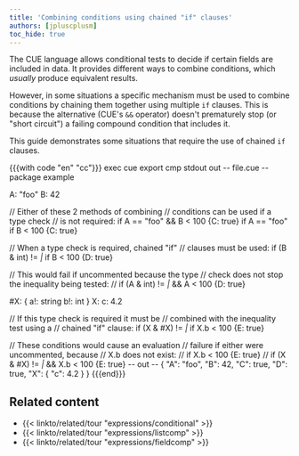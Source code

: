 ```yaml
---
title: 'Combining conditions using chained "if" clauses'
authors: [jpluscplusm]
toc_hide: true
---
```


The CUE language allows conditional tests to decide if certain fields are
included in data. It provides different ways to combine conditions, which
*usually* produce equivalent results.

However, in some situations a specific mechanism must be used to combine
conditions by chaining them together using multiple `if` clauses. This is
because the alternative (CUE's `&&` operator) doesn't prematurely stop (or
"short circuit") a failing compound condition that includes it.

This guide demonstrates some situations that require the use of chained `if`
clauses.

{{{with code "en" "cc"}}}
exec cue export
cmp stdout out
-- file.cue --
package example

A: "foo"
B: 42

// Either of these 2 methods of combining
// conditions can be used if a type check
// is not required:
if A == "foo" && B < 100 {C: true}
if A == "foo" if B < 100 {C: true}

// When a type check is required, chained "if"
// clauses must be used:
if (B & int) != _|_ if B < 100 {D: true}

// This would fail if uncommented because the type
// check does not stop the inequality being tested:
// if (A & int) != _|_ && A < 100 {D: true}

#X: {
	a!: string
	b!: int
}
X: c: 4.2

// If this type check is required it must be
// combined with the inequality test using a
// chained "if" clause:
if (X & #X) != _|_ if X.b < 100 {E: true}

// These conditions would cause an evaluation
// failure if either were uncommented, because
// X.b does not exist:
// if X.b < 100 {E: true}
// if (X & #X) != _|_ && X.b < 100 {E: true}
-- out --
{
    "A": "foo",
    "B": 42,
    "C": true,
    "D": true,
    "X": {
        "c": 4.2
    }
}
{{{end}}}

## Related content

- {{< linkto/related/tour "expressions/conditional" >}}
- {{< linkto/related/tour "expressions/listcomp" >}}
- {{< linkto/related/tour "expressions/fieldcomp" >}}
